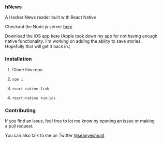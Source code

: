 ### hNews

A Hacker News reader built with React Native

Checkout the Node.js server [here](https://github.com/seanyesmunt/hackernews-server)

Download the iOS app ~~here~~ (Apple took down my app for not having enough native functionality. I'm working on adding the ability to save stories. Hopefully that will get it back in.)


### Installation

1. Clone this repo

2. `npm i`

3. `react-native-link`

4. `react-native run-ios`


### Contributing

If you find an issue, feel free to let me know by opening an issue or making a pull request.

You can also talk to me on Twitter [@seanyesmunt](https://twitter.com/seanyesmunt)
